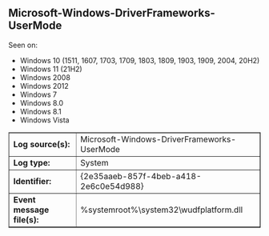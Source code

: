 ## Microsoft-Windows-DriverFrameworks-UserMode

Seen on:
* Windows 10 (1511, 1607, 1703, 1709, 1803, 1809, 1903, 1909, 2004, 20H2)
* Windows 11 (21H2)
* Windows 2008
* Windows 2012
* Windows 7
* Windows 8.0
* Windows 8.1
* Windows Vista

<table border="1" class="docutils">
  <tbody>
    <tr>
      <td><b>Log source(s):</b></td>
      <td>Microsoft-Windows-DriverFrameworks-UserMode</td>
    </tr>
    <tr>
      <td><b>Log type:</b></td>
      <td>System</td>
    </tr>
    <tr>
      <td><b>Identifier:</b></td>
      <td>{2e35aaeb-857f-4beb-a418-2e6c0e54d988}</td>
    </tr>
    <tr>
      <td><b>Event message file(s):</b></td>
      <td>%systemroot%\system32\wudfplatform.dll</td>
    </tr>
  </tbody>
</table>

&nbsp;

